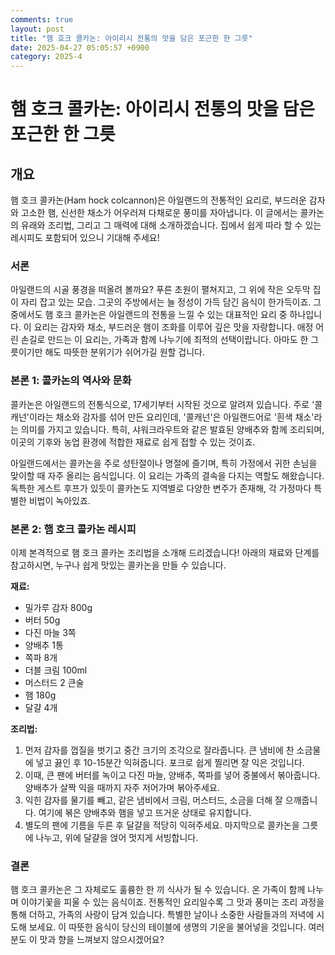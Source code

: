 ```yaml
---
comments: true
layout: post
title: "햄 호크 콜카논: 아이리시 전통의 맛을 담은 포근한 한 그릇"
date: 2025-04-27 05:05:57 +0900
category: 2025-4
---
```


# 햄 호크 콜카논: 아이리시 전통의 맛을 담은 포근한 한 그릇

## 개요
햄 호크 콜카논(Ham hock colcannon)은 아일랜드의 전통적인 요리로, 부드러운 감자와 고소한 햄, 신선한 채소가 어우러져 다채로운 풍미를 자아냅니다. 이 글에서는 콜카논의 유래와 조리법, 그리고 그 매력에 대해 소개하겠습니다. 집에서 쉽게 따라 할 수 있는 레시피도 포함되어 있으니 기대해 주세요!

### 서론
아일랜드의 시골 풍경을 떠올려 볼까요? 푸른 초원이 펼쳐지고, 그 위에 작은 오두막 집이 자리 잡고 있는 모습. 그곳의 주방에서는 늘 정성이 가득 담긴 음식이 한가득이죠. 그중에서도 햄 호크 콜카논은 아일랜드의 전통을 느낄 수 있는 대표적인 요리 중 하나입니다. 이 요리는 감자와 채소, 부드러운 햄이 조화를 이루어 깊은 맛을 자랑합니다. 애정 어린 손길로 만드는 이 요리는, 가족과 함께 나누기에 최적의 선택이랍니다. 아마도 한 그릇이기만 해도 따뜻한 분위기가 쉬어가길 원할 겁니다.

### 본론 1: 콜카논의 역사와 문화
콜카논은 아일랜드의 전통식으로, 17세기부터 시작된 것으로 알려져 있습니다. 주로 '콜캐넌'이라는 채소와 감자를 섞어 만든 요리인데, '콜캐넌'은 아일랜드어로 '흰색 채소'라는 의미를 가지고 있습니다. 특히, 샤워크라우트와 같은 발효된 양배추와 함께 조리되며, 이곳의 기후와 농업 환경에 적합한 재료로 쉽게 접할 수 있는 것이죠.

아일랜드에서는 콜카논을 주로 성탄절이나 명절에 즐기며, 특히 가정에서 귀한 손님을 맞이할 때 자주 올리는 음식입니다. 이 요리는 가족의 결속을 다지는 역할도 해왔습니다. 독특한 게스트 후프가 있듯이 콜카논도 지역별로 다양한 변주가 존재해, 각 가정마다 특별한 비법이 녹아있죠.

### 본론 2: 햄 호크 콜카논 레시피
이제 본격적으로 햄 호크 콜카논 조리법을 소개해 드리겠습니다! 아래의 재료와 단계를 참고하시면, 누구나 쉽게 맛있는 콜카논을 만들 수 있습니다.

**재료:**
- 밀가루 감자 800g
- 버터 50g
- 다진 마늘 3쪽
- 양배추 1통
- 쪽파 8개
- 더블 크림 100ml
- 머스터드 2 큰술
- 햄 180g
- 달걀 4개

**조리법:**
1. 먼저 감자를 껍질을 벗기고 중간 크기의 조각으로 잘라줍니다. 큰 냄비에 찬 소금물에 넣고 끓인 후 10-15분간 익혀줍니다. 포크로 쉽게 찔리면 잘 익은 것입니다.
2. 이때, 큰 팬에 버터를 녹이고 다진 마늘, 양배추, 쪽파를 넣어 중불에서 볶아줍니다. 양배추가 살짝 익을 때까지 자주 저어가며 볶아주세요.
3. 익힌 감자를 물기를 빼고, 같은 냄비에서 크림, 머스터드, 소금을 더해 잘 으깨줍니다. 여기에 볶은 양배추와 햄을 넣고 뜨거운 상태로 유지합니다.
4. 별도의 팬에 기름을 두른 후 달걀을 적당히 익혀주세요. 마지막으로 콜카논을 그릇에 나누고, 위에 달걀을 얹어 멋지게 서빙합니다.

### 결론
햄 호크 콜카논은 그 자체로도 훌륭한 한 끼 식사가 될 수 있습니다. 온 가족이 함께 나누며 이야기꽃을 피울 수 있는 음식이죠. 전통적인 요리일수록 그 맛과 풍미는 조리 과정을 통해 더하고, 가족의 사랑이 담겨 있습니다. 특별한 날이나 소중한 사람들과의 저녁에 시도해 보세요. 이 따뜻한 음식이 당신의 테이블에 생명의 기운을 불어넣을 것입니다. 여러분도 이 맛과 향을 느껴보지 않으시겠어요?
